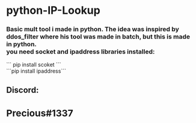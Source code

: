 # <h1>python-IP-Lookup</h1>
<h3>Basic mult tool i made in python. The idea was inspired by ddos_filter where his tool was made in batch, but this is made in python.
<br>
you need socket and ipaddress libraries installed: </h3>
```
pip install scoket
```
<br>
```pip install ipaddress```
<h2>Discord:<h/h2>
  <h3>Precious#1337</h3>
